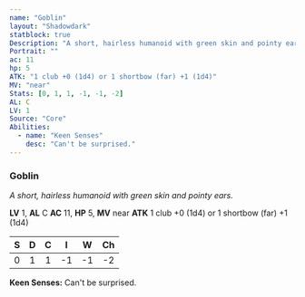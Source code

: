 ```yaml
---
name: "Goblin"
layout: "Shadowdark"
statblock: true
Description: "A short, hairless humanoid with green skin and pointy ears."
Portrait: ""
ac: 11
hp: 5
ATK: "1 club +0 (1d4) or 1 shortbow (far) +1 (1d4)"
MV: "near"
Stats: [0, 1, 1, -1, -1, -2]
AL: C
LV: 1
Source: "Core"
Abilities:
  - name: "Keen Senses"
    desc: "Can't be surprised."
---
```


### Goblin

_A short, hairless humanoid with green skin and pointy ears._

**LV** 1, **AL** C
**AC** 11, **HP** 5, **MV** near
**ATK** 1 club +0 (1d4) or 1 shortbow (far) +1 (1d4)

|  S  |  D  |  C  |  I  |  W  |  Ch  |
|:---:|:---:|:---:|:---:|:---:|:----:|
| 0 | 1 | 1 | -1 | -1 | -2 |

**Keen Senses:** Can't be surprised.

